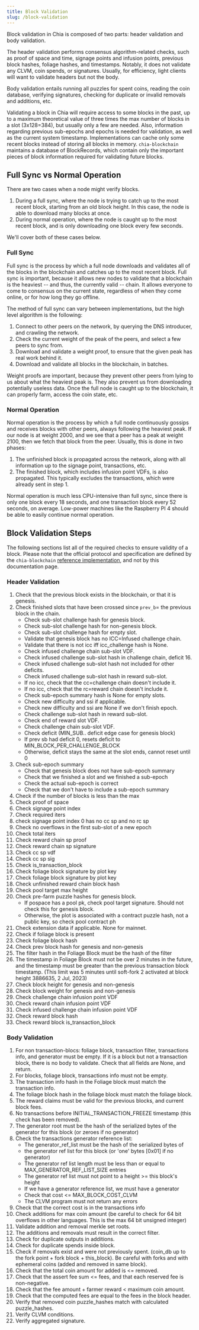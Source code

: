```yaml
---
title: Block Validation
slug: /block-validation
---
```


Block validation in Chia is composed of two parts: header validation and body validation.

The header validation performs consensus algorithm-related checks, such as proof of space and time, signage points and infusion points, previous block hashes, foliage hashes, and timestamps. Notably, it does not validate any CLVM, coin spends, or signatures. Usually, for efficiency, light clients will want to validate headers but not the body.

Body validation entails running all puzzles for spent coins, reading the coin database, verifying signatures, checking for duplicate or invalid removals and additions, etc.

Validating a block in Chia will require access to some blocks in the past, up to a maximum theoretical value of three times the max number of blocks in a slot (3x128=384), but usually only a few are needed. Also, information regarding previous sub-epochs and epochs is needed for validation, as well as the current system timestamp. Implementations
can cache only some recent blocks instead of storing all blocks in memory. `chia-blockchain` maintains a database of BlockRecords, which contain only the important pieces of block information required for validating future blocks.

## Full Sync vs Normal Operation

There are two cases when a node might verify blocks.

1. During a full sync, where the node is trying to catch up to the most recent block, starting from an old block height. In this case, the node is able to download many blocks at once.
2. During normal operation, where the node is caught up to the most recent block, and is only downloading one block every few seconds.

We'll cover both of these cases below.

### Full Sync

Full sync is the process by which a full node downloads and validates all of the blocks in the blockchain and catches up to the most recent block. Full sync is important, because it allows new nodes to validate that a blockchain is the heaviest -- and thus, the currently valid -- chain. It allows everyone to come to consensus on the current state, regardless of when they come online, or for how long they go offline.

The method of full sync can vary between implementations, but the high level algorithm is the following:

1. Connect to other peers on the network, by querying the DNS introducer, and crawling the network.
2. Check the current weight of the peak of the peers, and select a few peers to sync from.
3. Download and validate a weight proof, to ensure that the given peak has real work behind it.
4. Download and validate all blocks in the blockchain, in batches.

Weight proofs are important, because they prevent other peers from lying to us about what the heaviest peak is. They also prevent us from downloading potentially useless data. Once the full node is caught up to the blockchain, it can properly farm, access the coin state, etc.

### Normal Operation

Normal operation is the process by which a full node continuously gossips and receives blocks with other peers, always following the heaviest peak. If our node is at weight 2000, and we see that a peer has a peak at weight 2100, then we fetch that block from the peer. Usually, this is done in two phases:

1. The unfinished block is propagated across the network, along with all information up to the signage point, transactions, etc.
2. The finished block, which includes infusion point VDFs, is also propagated. This typically excludes the transactions, which were already sent in step 1.

Normal operation is much less CPU-intensive than full sync, since there is only one block every 18 seconds, and one transaction block every 52 seconds, on average. Low-power machines like the Raspberry PI 4 should be able to easily continue normal operation.

## Block Validation Steps

The following sections list all of the required checks to ensure validity of a block. Please note that the official protocol and specification are defined by the `chia-blockchain`
[reference implementation](https://github.com/Chia-Network/chia-blockchain/tree/main/chia/consensus), and not by this documentation page.

### Header Validation

1. Check that the previous block exists in the blockchain, or that it is genesis.
2. Check finished slots that have been crossed since `prev_b`= the previous block in the chain.
   - Check sub-slot challenge hash for genesis block.
   - Check sub-slot challenge hash for non-genesis block.
   - Check sub-slot challenge hash for empty slot.
   - Validate that genesis block has no ICC=Infused challenge chain.
   - Validate that there is not icc iff icc_challenge hash is None.
   - Check infused challenge chain sub-slot VDF.
   - Check infused challenge sub-slot hash in challenge chain, deficit 16.
   - Check infused challenge sub-slot hash not included for other deficits.
   - Check infused challenge sub-slot hash in reward sub-slot.
   - If no icc, check that the cc=challenge chain doesn't include it.
   - If no icc, check that the rc=reward chain doesn't include it.
   - Check sub-epoch summary hash is None for empty slots.
   - Check new difficulty and ssi if applicable.
   - Check new difficulty and ssi are None if we don't finish epoch.
   - Check challenge sub-slot hash in reward sub-slot.
   - Check end of reward slot VDF.
   - Check challenge chain sub-slot VDF.
   - Check deficit (MIN_SUB.. deficit edge case for genesis block)
   - If prev sb had deficit 0, resets deficit to MIN_BLOCK_PER_CHALLENGE_BLOCK
   - Otherwise, deficit stays the same at the slot ends, cannot reset until 0
3. Check sub-epoch summary
   - Check that genesis block does not have sub-epoch summary
   - Check that we finished a slot and we finished a sub-epoch
   - Check the actual sub-epoch is correct
   - Check that we don't have to include a sub-epoch summary
4. Check if the number of blocks is less than the max
5. Check proof of space
6. Check signage point index
7. Check required iters
8. check signage point index 0 has no cc sp and no rc sp
9. Check no overflows in the first sub-slot of a new epoch
10. Check total iters
11. Check reward chain sp proof
12. Check reward chain sp signature
13. Check cc sp vdf
14. Check cc sp sig
15. Check is_transaction_block
16. Check foliage block signature by plot key
17. Check foliage block signature by plot key
18. Check unfinished reward chain block hash
19. Check pool target max height
20. Check pre-farm puzzle hashes for genesis block.
    - If pospace has a pool pk, check pool target signature. Should not check this for genesis block.
    - Otherwise, the plot is associated with a contract puzzle hash, not a public key, so check pool contract ph
21. Check extension data if applicable. None for mainnet.
22. Check if foliage block is present
23. Check foliage block hash
24. Check prev block hash for genesis and non-genesis
25. The filter hash in the Foliage Block must be the hash of the filter
26. The timestamp in Foliage Block must not be over 2 minutes in the future, and the timestamp must be greater than the previous transaction block timestamp. (This limit was 5 minutes until soft-fork 2 activated at block height 3886635, 2 Jul, 2023)
27. Check block height for genesis and non-genesis
28. Check block weight for genesis and non-genesis
29. Check challenge chain infusion point VDF
30. Check reward chain infusion point VDF
31. Check infused challenge chain infusion point VDF
32. Check reward block hash
33. Check reward block is_transaction_block

### Body Validation

1. For non transaction-blocs: foliage block, transaction filter, transactions info, and generator must
   be empty. If it is a block but not a transaction block, there is no body to validate. Check that all fields are
   None, and return.
2. For blocks, foliage block, transactions info must not be empty.
3. The transaction info hash in the Foliage block must match the transaction info.
4. The foliage block hash in the foliage block must match the foliage block.
5. The reward claims must be valid for the previous blocks, and current block fees.
6. No transactions before INITIAL_TRANSACTION_FREEZE timestamp (this check has been removed).
7. The generator root must be the hash of the serialized bytes of the generator for this block (or zeroes if no generator)
8. Check the transactions generator reference list:
   - The generator_ref_list must be the hash of the serialized bytes of
   - the generator ref list for this block (or 'one' bytes [0x01] if no generator)
   - The generator ref list length must be less than or equal to MAX_GENERATOR_REF_LIST_SIZE entries
   - The generator ref list must not point to a height >= this block's height
   - If we have a generator reference list, we must have a generator
   - Check that cost \<= MAX_BLOCK_COST_CLVM
   - The CLVM program must not return any errors
9. Check that the correct cost is in the transactions info
10. Check additions for max coin amount (be careful to check for 64 bit overflows in other languages. This is the max 64 bit unsigned integer)
11. Validate addition and removal merkle set roots.
12. The additions and removals must result in the correct filter.
13. Check for duplicate outputs in additions.
14. Check for duplicate spends inside block.
15. Check if removals exist and were not previously spent. (coin_db up to the fork point + fork block + this_block).
    Be careful with forks and with ephemeral coins (added and removed in same block).
16. Check that the total coin amount for added is \<= removed.
17. Check that the assert fee sum \<= fees, and that each reserved fee is non-negative.
18. Check that the fee amount + farmer reward \< maximum coin amount.
19. Check that the computed fees are equal to the fees in the block header.
20. Verify that removed coin puzzle_hashes match with calculated puzzle_hashes.
21. Verify CLVM conditions.
22. Verify aggregated signature.
